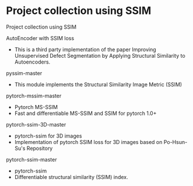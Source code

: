 # Project collection using SSIM
Project collection using SSIM

AutoEncoder with SSIM loss
- This is a third party implementation of the paper Improving Unsupervised Defect Segmentation by Applying Structural Similarity to Autoencoders.

pyssim-master
- This module implements the Structural Similarity Image Metric (SSIM)

pytorch-mssim-master
- Pytorch MS-SSIM
- Fast and differentiable MS-SSIM and SSIM for pytorch 1.0+

pytorch-ssim-3D-master
- pytorch-ssim for 3D images
- Implementation of pytorch SSIM loss for 3D images based on Po-Hsun-Su's Repository

pytorch-ssim-master
- pytorch-ssim
- Differentiable structural similarity (SSIM) index.
